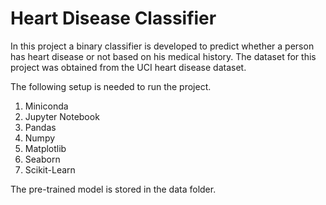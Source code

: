 # Heart Disease Classifier

In this project a binary classifier is developed to predict whether a person has heart disease or not based on his medical history.
The dataset for this project was obtained from the UCI heart disease dataset.

The following setup is needed to run the project.

1. Miniconda
2. Jupyter Notebook
3. Pandas
4. Numpy
5. Matplotlib
6. Seaborn
7. Scikit-Learn

The pre-trained model is stored in the data folder.